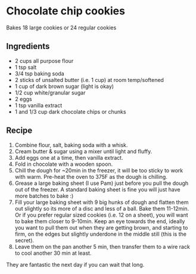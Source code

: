 # Chocolate chip cookies

Bakes 18 large cookies or 24 regular cookies

## Ingredients
- 2 cups all purpose flour
- 1 tsp salt
- 3/4 tsp baking soda
- 2 sticks of unsalted butter (i.e. 1 cup) at room temp/softened
- 1 cup of dark brown sugar (light is okay)
- 1/2 cup white/granular sugar
- 2 eggs
- 1 tsp vanilla extract
- 1 and 1/3 cup dark chocolate chips or chunks

## Recipe
1. Combine flour, salt, baking soda with a whisk.
1. Cream butter & sugar using a mixer until light and fluffy.
1. Add eggs one at a time, then vanilla extract.
1. Fold in chocolate with a wooden spoon.
1. Chill the dough for ~20min in the freezer, it will be too sticky to work with warm. Pre-heat the oven to 375F as the dough is chilling.
1. Grease a large baking sheet (I use Pam) just before you pull the dough out of the freezer. A standard baking sheet is fine you will just have more batches to bake :) 
1. Fill your large baking sheet with 9 big hunks of dough and flatten them out slightly so its more of a disc and less of a ball. Bake them 11-12min. Or if you prefer regular sized cookies (i.e. 12 on a sheet), you will want to bake them closer to 9-10min. Keep an eye towards the end, ideally you want to pull them out when they are getting brown, and starting to firm, on the edges but slightly underdone in the middle still (this is the secret).
1. Leave them on the pan another 5 min, then transfer them to a wire rack to cool another 30 min at least.

They are fantastic the next day if you can wait that long.
